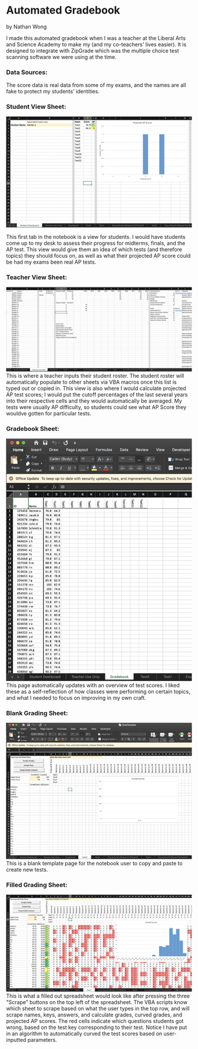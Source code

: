 # Automated Gradebook
by Nathan Wong

I made this automated gradebook when I was a teacher at the Liberal Arts and Science Academy to make my (and my co-teachers' lives easier). It is designed to integrate with ZipGrade which was the multiple choice test scanning software we were using at the time.

### Data Sources:
The score data is real data from some of my exams, and the names are all fake to protect my students' identities.

### Student View Sheet:

![Alt text](resources/studentview.png)

This first tab in the notebook is a view for students. I would have students come up to my desk to assess their progress for midterms, finals, and the AP test. This view would give them an idea of which tests (and therefore topics) they should focus on, as well as what their projected AP score could be had my exams been real AP tests.

### Teacher View Sheet:

![Alt text](resources/teacherview.png)
This is where a teacher inputs their student roster. The student roster will automatically populate to other sheets via VBA macros once this list is typed out or copied in. This view is also where I would calculate projected AP test scores; I would put the cutoff percentages of the last several years into their respective cells and they would automatically be averaged. My tests were usually AP difficulty, so students could see what AP Score they wouldve gotten for particular tests.

### Gradebook Sheet:

![Alt text](resources/gradebookview.png)
This page automatically updates with an overview of test scores. I liked these as a self-reflection of how classes were performing on certain topics, and what I needed to focus on improving in my own craft.

### Blank Grading Sheet:

![Alt text](resources/blankpage.png)
This is a blank template page for the notebook user to copy and paste to create new tests.

### Filled Grading Sheet:

![Alt text](resources/grades.png)
This is what a filled out spreadsheet would look like after pressing the three "Scrape" buttons on the top left of the spreadsheet. The VBA scripts know which sheet to scrape based on what the user types in the top row, and will scrape names, keys, answers, and calculate grades, curved grades, and projected AP scores. The red cells indicate which questions students got wrong, based on the test key corresponding to their test. Notice I have put in an algorithm to automatically curved the test scores based on user-inputted parameters.